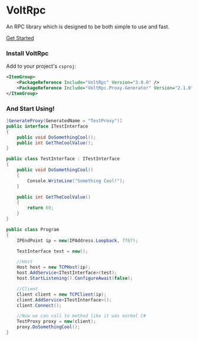 <div class="hero container">
    <div class="hero-content">
        <h1>VoltRpc</h1>
        <div class="lead">
            <p>An RPC library which is designed to be both simple to use and fast.</p>
        </div>
        <div class="actions">
            <a href="articles/" class="btn btn-primary btn-lg">Get Started</a>
        </div>
    </div>
</div>


### Install VoltRpc

Add to your project's `csproj`:

```xml
<ItemGroup>
    <PackageReference Include="VoltRpc" Version="3.0.0" />
    <PackageReference Include="VoltRpc.Proxy.Generator" Version="2.1.0" />
</ItemGroup>
```

### And Start Using!

```csharp
[GenerateProxy(GeneratedName = "TestProxy")]
public interface ITestInterface
{
    public void DoSomethingCool();
    public int GetTheCoolValue();
}

public class TestInterface : ITestInterface
{
    public void DoSomethingCool()
    {
        Console.WriteLine("Something Cool!");
    }

    public int GetTheCoolValue()
    {
        return 69;
    }
}

public class Program
{
    IPEndPoint ip = new(IPAddress.Loopback, 7767);

    TestInterface test = new();

    //Host
    Host host = new TCPHost(ip);
    host.AddService<ITestInterface>(test);
    host.StartListening().ConfigureAwait(false);

    //Client
    Client client = new TCPClient(ip);
    client.AddService<ITestInterface>();
    client.Connect();

    //Now we can call to method like it was normal C#
    TestProxy proxy = new(client);
    proxy.DoSomethingCool();
}
```
